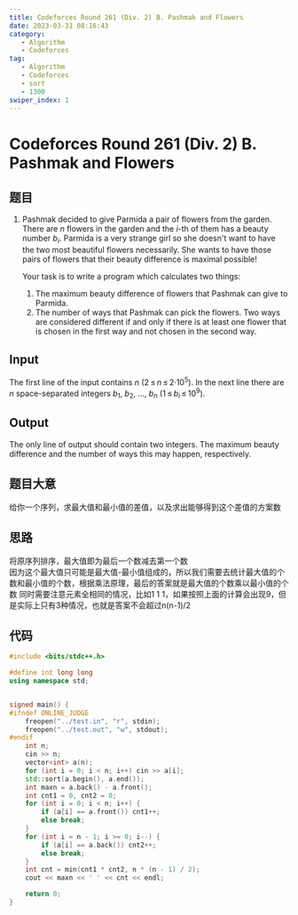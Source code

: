 ```yaml
---
title: Codeforces Round 261 (Div. 2) B. Pashmak and Flowers
date: 2023-03-31 08:16:43
category:
   - Algorithm
   - Codeforces
tag:
   - Algorithm
   - Codeforces
   - sort
   - 1300
swiper_index: 1
---
```


# Codeforces Round 261 (Div. 2) B. Pashmak and Flowers

## 题目

1. Pashmak decided to give Parmida a pair of flowers from the garden. There are _n_ flowers in the garden and the _i_\-th of them has a beauty number _b_<sub class="lower-index"><i>i</i></sub>. Parmida is a very strange girl so she doesn't want to have the two most beautiful flowers necessarily. She wants to have those pairs of flowers that their beauty difference is maximal possible!

   Your task is to write a program which calculates two things:

   1. The maximum beauty difference of flowers that Pashmak can give to Parmida.
   2. The number of ways that Pashmak can pick the flowers. Two ways are considered different if and only if there is at least one flower that is chosen in the first way and not chosen in the second way.

## Input

   The first line of the input contains _n_ (2 ≤ _n_ ≤ 2·10<sup class="upper-index">5</sup>). In the next line there are _n_ space-separated integers _b_<sub class="lower-index">1</sub>, _b_<sub class="lower-index">2</sub>, ..., _b_<sub class="lower-index"><i>n</i></sub> (1 ≤ _b_<sub class="lower-index"><i>i</i></sub> ≤ 10<sup class="upper-index">9</sup>).

## Output

   The only line of output should contain two integers. The maximum beauty difference and the number of ways this may happen, respectively.

## 题目大意
给你一个序列，求最大值和最小值的差值，以及求出能够得到这个差值的方案数

## 思路
将原序列排序，最大值即为最后一个数减去第一个数  
因为这个最大值只可能是最大值-最小值组成的，所以我们需要去统计最大值的个数和最小值的个数，根据乘法原理，最后的答案就是最大值的个数乘以最小值的个数
同时需要注意元素全相同的情况，比如1 1 1，如果按照上面的计算会出现9，但是实际上只有3种情况，也就是答案不会超过n(n-1)/2

## 代码
```cpp
#include <bits/stdc++.h>

#define int long long
using namespace std;


signed main() {
#ifndef ONLINE_JUDGE
    freopen("../test.in", "r", stdin);
    freopen("../test.out", "w", stdout);
#endif
    int n;
    cin >> n;
    vector<int> a(n);
    for (int i = 0; i < n; i++) cin >> a[i];
    std::sort(a.begin(), a.end());
    int maxn = a.back() - a.front();
    int cnt1 = 0, cnt2 = 0;
    for (int i = 0; i < n; i++) {
        if (a[i] == a.front()) cnt1++;
        else break;
    }
    for (int i = n - 1; i >= 0; i--) {
        if (a[i] == a.back()) cnt2++;
        else break;
    }
    int cnt = min(cnt1 * cnt2, n * (n - 1) / 2);
    cout << maxn << ' ' << cnt << endl;

    return 0;
}
```
